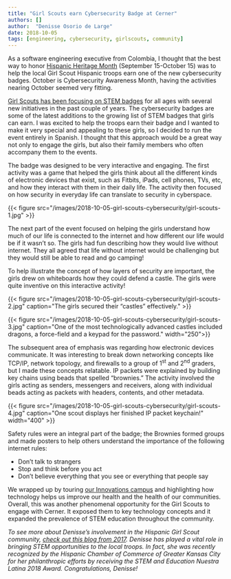 ```yaml
---
title: "Girl Scouts earn Cybersecurity Badge at Cerner"
authors: []
author:  "Denisse Osorio de Large"
date: 2018-10-05
tags: [engineering, cybersecurity, girlscouts, community]
---
```


As a software engineering executive from Colombia, I thought that the best way to honor [Hispanic Heritage Month](https://www.hispanicheritagemonth.gov) (September 15-October 15) was to help the local Girl Scout Hispanic troops earn one of the new cybersecurity badges. October is Cybersecurity Awareness Month, having the activities nearing October seemed very fitting.

[Girl Scouts has been focusing on STEM badges](https://www.girlscouts.org/en/about-girl-scouts/girl-scouts-and-stem.html) for all ages with several new initiatives in the past couple of years. The cybersecurity badges are some of the latest additions to the growing list of STEM badges that girls can earn. I was excited to help the troops earn their badge and I wanted to make it very special and appealing to these girls, so I decided to run the event entirely in Spanish. I thought that this approach would be a great way not only to engage the girls, but also their family members who often accompany them to the events.

The badge was designed to be very interactive and engaging. The first activity was a game that helped the girls think about all the different kinds of electronic devices that exist, such as Fitbits, iPads, cell phones, TVs, etc, and how they interact with them in their daily life. The activity then focused on how security in everyday life can translate to security in cyberspace.

{{< figure src="/images/2018-10-05-girl-scouts-cybersecurity/girl-scouts-1.jpg" >}}

The next part of the event focused on helping the girls understand how much of our life is connected to the internet and how different our life would be if it wasn’t so. The girls had fun describing how they would live without internet. They all agreed that life without internet would be challenging but they would still be able to read and go camping!

To help illustrate the concept of how layers of security are important, the girls drew on whiteboards how they could defend a castle. The girls were quite inventive on this interactive activity!

{{< figure src="/images/2018-10-05-girl-scouts-cybersecurity/girl-scouts-2.jpg" caption="The girls secured their “castles” effectively." >}}
<!-- TODO: Center or find a better way to display this little image side by side -->
{{< figure src="/images/2018-10-05-girl-scouts-cybersecurity/girl-scouts-3.jpg" caption="One of the most technologically advanced castles included dragons, a force-field and a keypad for the password." width="250">}}

The subsequent area of emphasis was regarding how electronic devices communicate. It was interesting to break down networking concepts like TCP/IP, network topology, and firewalls to a group of 1<sup>st</sup> and 2<sup>nd</sup> graders, but I made these concepts relatable. IP packets were explained by building key chains using beads that spelled “brownies.” The activity involved the girls acting as senders, messengers and receivers, along with individual beads acting as packets with headers, contents, and other metadata.

{{< figure src="/images/2018-10-05-girl-scouts-cybersecurity/girl-scouts-4.jpg" caption="One scout displays her finished IP packet keychain!" width="400" >}}

Safety rules were an integral part of the badge; the Brownies formed groups and made posters to help others understand the importance of the following internet rules:

* Don’t talk to strangers
* Stop and think before you act
* Don’t believe everything that you see or everything that people say

We wrapped up by touring [our Innovations campus](https://engineering.cerner.com/blog/one-year-calling-innovations-home) and highlighting how technology helps us improve our health and the health of our communities. Overall, this was another phenomenal opportunity for the Girl Scouts to engage with Cerner. It exposed them to  key technology concepts and it expanded the prevalence of STEM education throughout the community.

_To see more about Denisse’s involvement in the Hispanic Girl Scout community, [check out this blog from 2017](https://engineering.cerner.com/blog/influencing-the-young-spanish-seaking-female-generation). Denisse has played a vital role in bringing STEM opportunities to the local troops. In fact, she was recently recognized by the Hispanic Chamber of Commerce of Greater Kansas City for her philanthropic efforts by receiving the STEM and Education Nuestra Latina 2018 Award. Congratulations, Denisse!_
